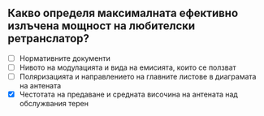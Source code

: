 ## Какво определя максималната ефективно излъчена мощност на любителски ретранслатор?

<!-- Верният отговор е отбелязан с [X] -->

- [ ] Нормативните документи
- [ ] Нивото на модулацията и вида на емисията, които се ползват
- [ ] Поляризацията и направлението на главните листове в диаграмата на антената
- [X] Честотата на предаване и средната височина на антената над обслужвания терен
